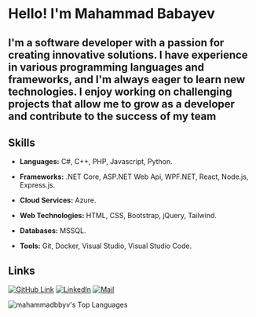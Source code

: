 # Hello! I'm Mahammad Babayev

## I'm a software developer with a passion for creating innovative solutions. I have experience in various programming languages and frameworks, and I'm always eager to learn new technologies. I enjoy working on challenging projects that allow me to grow as a developer and contribute to the success of my team

## Skills

- **Languages:** C#, C++, PHP, Javascript, Python.
- **Frameworks:** .NET Core, ASP\.NET Web Api, WPF\.NET, React, Node.js, Express.js.
- **Cloud Services:** Azure.
- **Web Technologies:** HTML, CSS, Bootstrap, jQuery, Tailwind.
- **Databases:** MSSQL.

- **Tools:** Git, Docker, Visual Studio, Visual Studio Code.

## Links

[![GitHub Link](https://img.shields.io/badge/GitHub-Profile-black)](https://www.linkedin.com/in/mahammad-babayev/) [![LinkedIn](https://img.shields.io/badge/LinkedIn-Profile-blue)](https://www.linkedin.com/in/mahammad-babayev/) [![Mail](https://img.shields.io/badge/Mail-mahammad@babayev.us-white)](mailto:mahammad@babayev.us)

![mahammadbbyv's Top Languages](https://github-readme-stats.vercel.app/api/top-langs/?username=mahammadbbyv&theme=great-gatsby&show_icons=true&hide_border=true&layout=compact)
